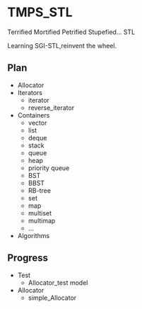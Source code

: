 # TMPS_STL

Terrified Mortified Petrified Stupefied... STL

Learning SGI-STL,reinvent the wheel.

## Plan

* Allocator
* Iterators
  * iterator
  * reverse_iterator
* Containers
  * vector
  * list
  * deque
  * stack
  * queue
  * heap
  * priority queue
  * BST
  * BBST
  * RB-tree
  * set
  * map
  * multiset
  * multimap
  * ...
* Algorithms

## Progress
* Test
  * Allocator_test model
* Allocator
  * simple_Allocator
